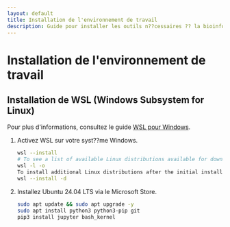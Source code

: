 ```yaml
---
layout: default
title: Installation de l'environnement de travail
description: Guide pour installer les outils n??cessaires ?? la bioinformatique.
---
```


# Installation de l'environnement de travail

## Installation de WSL (Windows Subsystem for Linux)
Pour plus d'informations, consultez le guide [WSL pour Windows](https://learn.microsoft.com/en-us/windows/wsl/).

1. Activez WSL sur votre syst??me Windows.
   ```bash
   wsl --install
   # To see a list of available Linux distributions available for download through the online
   wsl -l -o
   To install additional Linux distributions after the initial install,you may also use the command:
   wsl --install -d 
2. Installez Ubuntu 24.04 LTS via le Microsoft Store.

   ```bash
   sudo apt update && sudo apt upgrade -y
   sudo apt install python3 python3-pip git
   pip3 install jupyter bash_kernel


